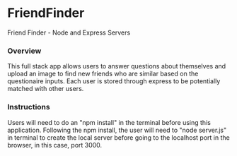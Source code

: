 # FriendFinder
Friend Finder - Node and Express Servers


### Overview
This full stack app allows users to answer questions about themselves and upload an image to find new friends who are similar based on the questionaire inputs. Each user is stored through express to be potentially matched with other users.

### Instructions

Users will need to do an "npm install" in the terminal before using this application. Following the npm install, the user will need to "node server.js" in terminal to create the local server before going to the localhost port in the browser, in this case, port 3000.
